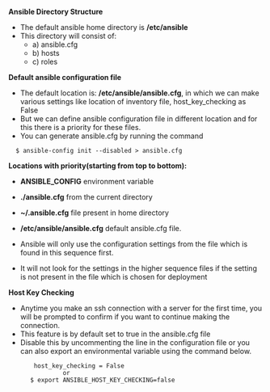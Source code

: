 **Ansible Directory Structure**

- The default ansible home directory is **/etc/ansible**
- This directory will consist of:
  - a) ansible.cfg
  - b) hosts
  - c) roles

**Default ansible configuration file**
- The default location is: **/etc/ansible/ansible.cfg**,
 in which we can make various settings like location of inventory file, host_key_checking as False
- But we can define ansible configuration file in different location
and for this there is a priority for these files.
- You can generate ansible.cfg by running the command

```    
  $ ansible-config init --disabled > ansible.cfg
```

**Locations with priority(starting from top to bottom):** 
- **ANSIBLE_CONFIG** environment variable  
- **./ansible.cfg** from the current directory 
- **~/.ansible.cfg** file present in home directory 
- **/etc/ansible/ansible.cfg** default ansible.cfg file.

- Ansible will only use the configuration settings from the file which is found in this sequence first.
- It will not look for the settings in the higher sequence files if the setting is not present in the file which is chosen for deployment

**Host Key Checking**

- Anytime you make an ssh connection with a server for the first time, you will be prompted to confirm if you want to continue making the connection.
- This feature is by default set to true in the ansible.cfg file
- Disable this by uncommenting the line in the configuration file or you can also export an environmental variable using the command below.
```
       host_key_checking = False
               or
      $ export ANSIBLE_HOST_KEY_CHECKING=false
```
